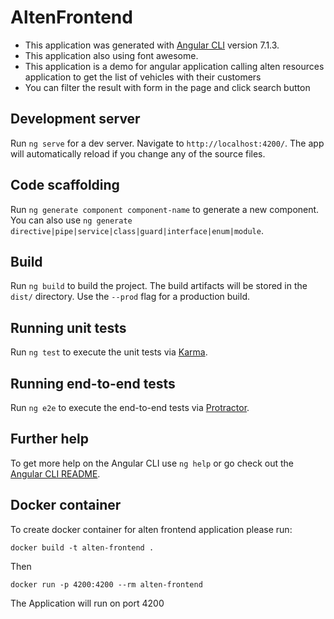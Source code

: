 # AltenFrontend

+ This application was generated with [Angular CLI](https://github.com/angular/angular-cli) version 7.1.3.
+ This application also using font awesome.
+ This application is a demo for angular application calling alten resources application to get the list of vehicles with their customers
+ You can filter the result with form in the page and click search button

## 

## Development server

Run `ng serve` for a dev server. Navigate to `http://localhost:4200/`. The app will automatically reload if you change any of the source files.

## Code scaffolding

Run `ng generate component component-name` to generate a new component. You can also use `ng generate directive|pipe|service|class|guard|interface|enum|module`.

## Build

Run `ng build` to build the project. The build artifacts will be stored in the `dist/` directory. Use the `--prod` flag for a production build.

## Running unit tests

Run `ng test` to execute the unit tests via [Karma](https://karma-runner.github.io).

## Running end-to-end tests

Run `ng e2e` to execute the end-to-end tests via [Protractor](http://www.protractortest.org/).

## Further help

To get more help on the Angular CLI use `ng help` or go check out the [Angular CLI README](https://github.com/angular/angular-cli/blob/master/README.md).

## Docker container 
To create docker container for alten frontend application please run:

    docker build -t alten-frontend .
    
Then 
    
    docker run -p 4200:4200 --rm alten-frontend
     
The Application will run on port 4200
